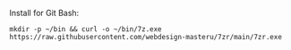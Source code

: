 Install for Git Bash:

```
mkdir -p ~/bin && curl -o ~/bin/7z.exe https://raw.githubusercontent.com/webdesign-masteru/7zr/main/7zr.exe
```
